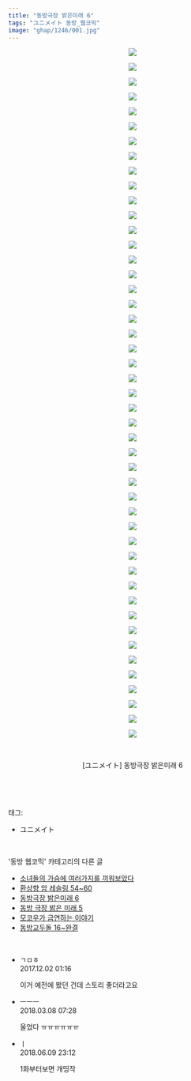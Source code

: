 ```yaml
---
title: "동방극장 밝은미래 6"
tags: "ユニメイト 동방_웹코믹"
image: "ghap/1246/001.jpg"
---
```

<div class="article">
<p style="text-align: center; clear: none; float: none;"><img src="{{ site.nasurl }}/ghap/1246/001.jpg"/></p>
<p style="text-align: center; clear: none; float: none;"><img src="{{ site.nasurl }}/ghap/1246/002.jpg"/></p>
<p style="text-align: center; clear: none; float: none;"><img src="{{ site.nasurl }}/ghap/1246/003.jpg"/></p>
<p style="text-align: center; clear: none; float: none;"><img src="{{ site.nasurl }}/ghap/1246/004.jpg"/></p>
<p style="text-align: center; clear: none; float: none;"><img src="{{ site.nasurl }}/ghap/1246/005.jpg"/></p>
<p style="text-align: center; clear: none; float: none;"><img src="{{ site.nasurl }}/ghap/1246/006.jpg"/></p>
<p style="text-align: center; clear: none; float: none;"><img src="{{ site.nasurl }}/ghap/1246/007.jpg"/></p>
<p style="text-align: center; clear: none; float: none;"><img src="{{ site.nasurl }}/ghap/1246/008.jpg"/></p>
<p style="text-align: center; clear: none; float: none;"><img src="{{ site.nasurl }}/ghap/1246/009.jpg"/></p>
<p style="text-align: center; clear: none; float: none;"><img src="{{ site.nasurl }}/ghap/1246/010.jpg"/></p>
<p style="text-align: center; clear: none; float: none;"><img src="{{ site.nasurl }}/ghap/1246/011.jpg"/></p>
<p style="text-align: center; clear: none; float: none;"><img src="{{ site.nasurl }}/ghap/1246/012.jpg"/></p>
<p style="text-align: center; clear: none; float: none;"><img src="{{ site.nasurl }}/ghap/1246/013.jpg"/></p>
<p style="text-align: center; clear: none; float: none;"><img src="{{ site.nasurl }}/ghap/1246/014.jpg"/></p>
<p style="text-align: center; clear: none; float: none;"><img src="{{ site.nasurl }}/ghap/1246/015.jpg"/></p>
<p style="text-align: center; clear: none; float: none;"><img src="{{ site.nasurl }}/ghap/1246/016.jpg"/></p>
<p style="text-align: center; clear: none; float: none;"><img src="{{ site.nasurl }}/ghap/1246/017.jpg"/></p>
<p style="text-align: center; clear: none; float: none;"><img src="{{ site.nasurl }}/ghap/1246/018.jpg"/></p>
<p style="text-align: center; clear: none; float: none;"><img src="{{ site.nasurl }}/ghap/1246/019.jpg"/></p>
<p style="text-align: center; clear: none; float: none;"><img src="{{ site.nasurl }}/ghap/1246/020.jpg"/></p>
<p style="text-align: center; clear: none; float: none;"><img src="{{ site.nasurl }}/ghap/1246/021.jpg"/></p>
<p style="text-align: center; clear: none; float: none;"><img src="{{ site.nasurl }}/ghap/1246/022.jpg"/></p>
<p style="text-align: center; clear: none; float: none;"><img src="{{ site.nasurl }}/ghap/1246/023.jpg"/></p>
<p style="text-align: center; clear: none; float: none;"><img src="{{ site.nasurl }}/ghap/1246/024.jpg"/></p>
<p style="text-align: center; clear: none; float: none;"><img src="{{ site.nasurl }}/ghap/1246/025.jpg"/></p>
<p style="text-align: center; clear: none; float: none;"><img src="{{ site.nasurl }}/ghap/1246/026.jpg"/></p>
<p style="text-align: center; clear: none; float: none;"><img src="{{ site.nasurl }}/ghap/1246/027.jpg"/></p>
<p style="text-align: center; clear: none; float: none;"><img src="{{ site.nasurl }}/ghap/1246/028.jpg"/></p>
<p style="text-align: center; clear: none; float: none;"><img src="{{ site.nasurl }}/ghap/1246/029.jpg"/></p>
<p style="text-align: center; clear: none; float: none;"><img src="{{ site.nasurl }}/ghap/1246/030.jpg"/></p>
<p style="text-align: center; clear: none; float: none;"><img src="{{ site.nasurl }}/ghap/1246/031.jpg"/></p>
<p style="text-align: center; clear: none; float: none;"><img src="{{ site.nasurl }}/ghap/1246/032.jpg"/></p>
<p style="text-align: center; clear: none; float: none;"><img src="{{ site.nasurl }}/ghap/1246/033.jpg"/></p>
<p style="text-align: center; clear: none; float: none;"><img src="{{ site.nasurl }}/ghap/1246/034.jpg"/></p>
<p style="text-align: center; clear: none; float: none;"><img src="{{ site.nasurl }}/ghap/1246/035.jpg"/></p>
<p style="text-align: center; clear: none; float: none;"><img src="{{ site.nasurl }}/ghap/1246/036.jpg"/></p>
<p style="text-align: center; clear: none; float: none;"><img src="{{ site.nasurl }}/ghap/1246/037.jpg"/></p>
<p style="text-align: center; clear: none; float: none;"><img src="{{ site.nasurl }}/ghap/1246/038.jpg"/></p>
<p style="text-align: center; clear: none; float: none;"><img src="{{ site.nasurl }}/ghap/1246/039.jpg"/></p>
<p style="text-align: center; clear: none; float: none;"><img src="{{ site.nasurl }}/ghap/1246/040.jpg"/></p>
<p style="text-align: center; clear: none; float: none;"><img src="{{ site.nasurl }}/ghap/1246/041.jpg"/></p>
<p style="text-align: center; clear: none; float: none;"><img src="{{ site.nasurl }}/ghap/1246/042.jpg"/></p>
<p style="text-align: center; clear: none; float: none;"><img src="{{ site.nasurl }}/ghap/1246/043.jpg"/></p>
<p style="text-align: center; clear: none; float: none;"><img src="{{ site.nasurl }}/ghap/1246/044.jpg"/></p>
<p style="text-align: center; clear: none; float: none;"><img src="{{ site.nasurl }}/ghap/1246/045.jpg"/></p>
<p style="text-align: center; clear: none; float: none;"><img src="{{ site.nasurl }}/ghap/1246/046.jpg"/></p>
<p style="text-align: center; clear: none; float: none;"><img src="{{ site.nasurl }}/ghap/1246/047.jpg"/></p>
<p style="text-align: center; clear: none; float: none;"><br/></p>
<p style="text-align: center; clear: none; float: none;">[ユニメイト] 동방극장 밝은미래 6</p>
<p><br/></p>
</div><br/>
<div class="tagTrail">
<p>태그: </p>
<ul>
<li>ユニメイト</li>
</ul>
</div><br/>
<div class="another">
<p>'동방 웹코믹' 카테고리의 다른 글</p>
<ul>
<li><a href="/2016-07-31-ghap_1258">소녀들의 가슴에 여러가지를 끼워보았다</a></li>
<li><a href="/2016-07-30-ghap_1249">환상향 암 레슬링 54~60</a></li>
<li><a href="/2016-07-30-ghap_1246">동방극장 밝은미래 6</a></li>
<li><a href="/2016-07-30-ghap_1233">동방 극장 밝은 미래 5</a></li>
<li><a href="/2016-07-29-ghap_1205">모코우가 금연하는 이야기</a></li>
<li><a href="/2016-07-29-ghap_1204">동방교두돌 16~완결</a></li>
</ul>
</div><br/>
<div class="cb_module cb_fluid">
<div class="cb_wrt cb_profile">
<div class="comment">
<ul>
<li class="cb_thumb_off" id="comment15142615">
<div class="cb_comment_area">
<div class="cb_info_area">
<div class="cb_section">
<span class="cb_nick_name">ㄱㅁㅎ</span>
</div>
<div class="cb_section">
<span class="cb_date">2017.12.02 01:16 </span>
</div>
</div>
<div class="cb_dsc_comment">
<p class="cb_dsc">
											이거 예전에 봤던 건데 스토리 좋더라고요
										</p>
</div>
</div></li>
<li class="cb_thumb_off" id="comment15215085">
<div class="cb_comment_area">
<div class="cb_info_area">
<div class="cb_section">
<span class="cb_nick_name">ㅡㅡㅡ</span>
</div>
<div class="cb_section">
<span class="cb_date">2018.03.08 07:28 </span>
</div>
</div>
<div class="cb_dsc_comment">
<p class="cb_dsc">
											울었다 ㅠㅠㅠㅠㅠㅠ
										</p>
</div>
</div></li>
<li class="cb_thumb_off" id="comment15268600">
<div class="cb_comment_area">
<div class="cb_info_area">
<div class="cb_section">
<span class="cb_nick_name">ㅣ</span>
</div>
<div class="cb_section">
<span class="cb_date">2018.06.09 23:12 </span>
</div>
</div>
<div class="cb_dsc_comment">
<p class="cb_dsc">
											1화부터보면 개띵작
										</p>
</div>
</div></li>
</ul>
</div>
</div><!-- commentList close -->
</div><br/>
